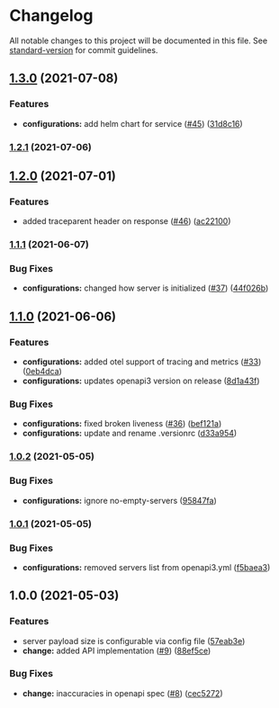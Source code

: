 # Changelog

All notable changes to this project will be documented in this file. See [standard-version](https://github.com/conventional-changelog/standard-version) for commit guidelines.

## [1.3.0](https://github.com/MapColonies/osm-change-generator-server/compare/v1.2.1...v1.3.0) (2021-07-08)


### Features

* **configurations:** add helm chart for service ([#45](https://github.com/MapColonies/osm-change-generator-server/issues/45)) ([31d8c16](https://github.com/MapColonies/osm-change-generator-server/commit/31d8c169ad1b1becf62396f7a295d2daea62efd6))

### [1.2.1](https://github.com/MapColonies/osm-change-generator-server/compare/v1.2.0...v1.2.1) (2021-07-06)

## [1.2.0](https://github.com/MapColonies/osm-change-generator-server/compare/v1.1.1...v1.2.0) (2021-07-01)


### Features

* added traceparent header on response ([#46](https://github.com/MapColonies/osm-change-generator-server/issues/46)) ([ac22100](https://github.com/MapColonies/osm-change-generator-server/commit/ac22100de66cc6fd2999baeaacefaea04f380245))

### [1.1.1](https://github.com/MapColonies/osm-change-generator-server/compare/v1.1.0...v1.1.1) (2021-06-07)


### Bug Fixes

* **configurations:** changed how server is initialized ([#37](https://github.com/MapColonies/osm-change-generator-server/issues/37)) ([44f026b](https://github.com/MapColonies/osm-change-generator-server/commit/44f026b4f19ed451635d8e28843e618c95668485))

## [1.1.0](https://github.com/MapColonies/osm-change-generator-server/compare/v1.0.2...v1.1.0) (2021-06-06)


### Features

* **configurations:** added otel support of tracing and metrics ([#33](https://github.com/MapColonies/osm-change-generator-server/issues/33)) ([0eb4dca](https://github.com/MapColonies/osm-change-generator-server/commit/0eb4dca030e7bde6ccc7dad1f4c2852f3799d90b))
* **configurations:** updates openapi3 version on release ([8d1a43f](https://github.com/MapColonies/osm-change-generator-server/commit/8d1a43f685f21e43ba8c0c298e53f6f6aa8d9acb))


### Bug Fixes

* **configurations:** fixed broken liveness ([#36](https://github.com/MapColonies/osm-change-generator-server/issues/36)) ([bef121a](https://github.com/MapColonies/osm-change-generator-server/commit/bef121a43fc2f8d04b93a792a46750ed09e7b888))
* **configurations:** update and rename .versionrc ([d33a954](https://github.com/MapColonies/osm-change-generator-server/commit/d33a95406188bcf4c3f5dd0eaa0a822e66ce73f8))

### [1.0.2](https://github.com/MapColonies/osm-change-generator-server/compare/v1.0.1...v1.0.2) (2021-05-05)


### Bug Fixes

* **configurations:** ignore no-empty-servers ([95847fa](https://github.com/MapColonies/osm-change-generator-server/commit/95847fa8c10e66a5d546f3d73836485e2e648eed))

### [1.0.1](https://github.com/MapColonies/osm-change-generator-server/compare/v1.0.0...v1.0.1) (2021-05-05)


### Bug Fixes

* **configurations:** removed servers list from openapi3.yml ([f5baea3](https://github.com/MapColonies/osm-change-generator-server/commit/f5baea34b8a92f5e98af588fec83f5939b7b4a5c))

## 1.0.0 (2021-05-03)


### Features

* server payload size is configurable via config file ([57eab3e](https://github.com/MapColonies/osm-change-generator-server/commit/57eab3e2cd7a460a0b55aed682e6d8efebfbe98a))
* **change:** added API implementation ([#9](https://github.com/MapColonies/osm-change-generator-server/issues/9)) ([88ef5ce](https://github.com/MapColonies/osm-change-generator-server/commit/88ef5ce9ad376b476133663961b5189063e7b357))


### Bug Fixes

* **change:** inaccuracies in openapi spec ([#8](https://github.com/MapColonies/osm-change-generator-server/issues/8)) ([cec5272](https://github.com/MapColonies/osm-change-generator-server/commit/cec527282c34d7018c79a0dc80b5edabff82758e))
